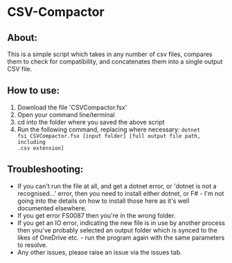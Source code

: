 # CSV-Compactor
## About:
This is a simple script which takes in any number of csv files, compares them to check for compatibility, and concatenates them into a single output CSV file.
## How to use:
1) Download the file 'CSVCompactor.fsx'
2) Open your command line/terminal
3) cd into the folder where you saved the above script
4) Run the following command, replacing where necessary:
<code>dotnet fsi CSVCompactor.fsx [input folder] [full output file path, including .csv extension]</code>
## Troubleshooting:
- If you can't run the file at all, and get a dotnet error, or 'dotnet is not a recognised...' error, then you need to install either dotnet, or F# - I'm not going into the details on how to install those here as it's well documented elsewhere.
- If you get error FS0087 then you're in the wrong folder.
- If you get an IO error, indicating the new file is in use by another process then you've probably selected an output folder which is synced to the likes of OneDrive etc. - run the program again with the same parameters to resolve.
- Any other issues, please raise an issue via the issues tab.
